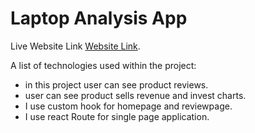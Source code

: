 # Laptop Analysis App

Live Website Link [Website Link](https://github.com/facebook/create-react-app).

A list of technologies used within the project:
* in this project user can see product reviews.
* user can see product sells revenue and invest charts.
* I use custom hook for  homepage and reviewpage.
* I use react Route for single page application. 

